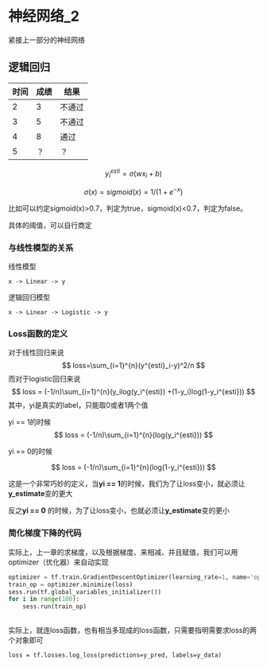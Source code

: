 # 神经网络_2

紧接上一部分的神经网络

## 逻辑回归

| 时间 | 成绩 | 结果   |
| ---- | ---- | ------ |
| 2    | 3    | 不通过 |
| 3    | 5    | 不通过 |
| 4    | 8    | 通过   |
| 5    | ？   | ？     |

$$
y^{esti}_i=\sigma(wx_i+b)
$$

$$
\sigma(x) = sigmoid(x) = 1 / (1 + e^{-x})
$$

比如可以约定sigmoid(x)>0.7，判定为true，sigmoid(x)<0.7，判定为false。

具体的阈值，可以自行商定

### 与线性模型的关系

线性模型

```
x -> Linear -> y
```

逻辑回归模型

```
x -> Linear -> Logistic -> y
```

### Loss函数的定义

对于线性回归来说
$$
loss=\sum_{i=1}^{n}(y^{esti}_i-y)^2/n
$$
而对于logistic回归来说
$$
loss = (-1/n)\sum_{i=1}^{n}(y_ilog(y_i^{esti}) +(1-y_i)log(1-y_i^{esti}))
$$
其中，yi是真实的label，只能取0或者1两个值

yi == 1的时候
$$
loss = (-1/n)\sum_{i=1}^{n}(log(y_i^{esti}))
$$

yi == 0的时候

$$
loss = (-1/n)\sum_{i=1}^{n}(log(1-y_i^{esti}))
$$

这是一个非常巧妙的定义，当**yi == 1**的时候，我们为了让loss变小，就必须让**y_estimate**变的更大

反之**yi == 0** 的时候，为了让loss变小，也就必须让**y_estimate**变的更小

### 简化梯度下降的代码

实际上，上一章的求梯度，以及根据梯度、来相减、并且赋值，我们可以用optimizer（优化器）来自动实现

```python
optimizer = tf.train.GradientDescentOptimizer(learning_rate=1, name='optimizer')
train_op = optimizer.minimize(loss)
sess.run(tf.global_variables_initializer())
for i in range(100):
    sess.run(train_op)
    
```

实际上，就连loss函数，也有相当多现成的loss函数，只需要指明需要求loss的两个对象即可

```
loss = tf.losses.log_loss(predictions=y_pred, labels=y_data)
```

